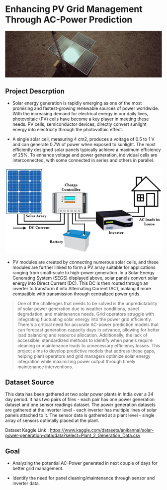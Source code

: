 # Enhancing PV Grid Management Through AC-Power Prediction

![Project Header](https://raw.githubusercontent.com/mcikalmerdeka/Enhancing-PV-Grid-Management-Through-AC-Power-Prediction/refs/heads/main/Assets/Project%20Header.jpg)

## Project Descrption

- Solar energy generation is rapidly emerging as one of the most promising and fastest-growing renewable sources of power worldwide. With the increasing demand for electrical energy in our daily lives, photovoltaic (PV) cells have become a key player in meeting these needs. PV cells, semiconductor devices, directly convert sunlight energy into electricity through the photovoltaic effect.

- A single solar cell, measuring 4 cm2, produces a voltage of 0.5 to 1 V and can generate 0.7W of power when exposed to sunlight. The most efficiently designed solar panels typically achieve a maximum efficiency of 25%. To enhance voltage and power generation, individual cells are interconnected, with some connected in series and others in parallel.

<p align="center">
  <img src="Assets/Standalone-Solar-Electric-Systems.jpg" alt="Solar Energy Generating System (SEGS)" width="600">
</p>

- PV modules are created by connecting numerous solar cells, and these modules are further linked to form a PV array suitable for applications ranging from small-scale to high-power generation. In a Solar Energy Generating System (SEGS) displayed above, solar panels convert solar energy into Direct Current (DC). This DC is then routed through an inverter to transform it into Alternating Current (AC), making it more compatible with transmission through centralized power grids.

> One of the challenges that needs to be solved is the unpredictability of solar power generation due to weather conditions, panel degradation, and maintenance needs. Grid operators struggle with integrating fluctuating solar energy into the power grid efficiently. There's a critical need for accurate AC-power prediction models that can forecast generation capacity days in advance, allowing for better load balancing and resource allocation. Additionally, the lack of accessible, standardized methods to identify when panels require cleaning or maintenance leads to unnecessary efficiency losses. This project aims to develop predictive models that address these gaps, helping plant operators and grid managers optimize solar energy integration while maximizing power output through timely maintenance interventions.

## Dataset Source

This data has been gathered at two solar power plants in India over a 34 day period. It has two pairs of files - each pair has one power generation dataset and one sensor readings dataset. The power generation datasets are gathered at the inverter level - each inverter has multiple lines of solar panels attached to it. The sensor data is gathered at a plant level - single array of sensors optimally placed at the plant.

Dataset Kaggle Link : https://www.kaggle.com/datasets/anikannal/solar-power-generation-data/data?select=Plant_2_Generation_Data.csv

## Goal

- Analyzing the potential AC-Power generated in next couple of days for better grid management.

- Identify the need for panel cleaning/maintenance through sensor and inverter data.